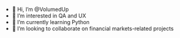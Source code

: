 - 👋 Hi, I’m @VolumedUp
- 👀 I’m interested in QA and UX
- 🌱 I’m currently learning Python
- 💞️ I’m looking to collaborate on financial markets-related projects


<!---
VolumedUp/VolumedUp is a ✨ special ✨ repository because its `README.md` (this file) appears on your GitHub profile.
You can click the Preview link to take a look at your changes.
--->
